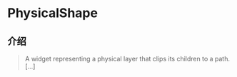 # PhysicalShape

## 介绍

> A widget representing a physical layer that clips its children to a path. [...]
